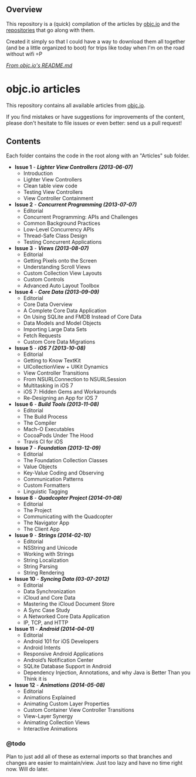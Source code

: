 ## Overview
This repository is a (quick) compilation of the articles by [objc.io](http://objc.io) and the [repositories](https://github.com/objcio) that go along with them.

Created it simply so that I could have a way to download them all together (and be a little organized to boot) for trips like today when I'm on the road without wifi =P

_[From objc.io's README.md](https://github.com/objcio/articles/blob/master/README.md)_
# objc.io articles

This repository contains all available articles from [objc.io](http://www.objc.io).

If you find mistakes or have suggestions for improvements of the content, please don't hesitate to file issues or even better: send us a pull request!


## Contents

Each folder contains the code in the root along with an "Articles" sub folder.

* **Issue 1** - **_Lighter View Controllers (2013-06-07)_**
  * Introduction
  * Lighter View Controllers
  * Clean table view code
  * Testing View Controllers
  * View Controller Containment
* **Issue 2** - **_Concurrent Programming (2013-07-07)_**
  * Editorial
  * Concurrent Programming: APIs and Challenges
  * Common Background Practices
  * Low-Level Concurrency APIs
  * Thread-Safe Class Design
  * Testing Concurrent Applications
* **Issue 3** - **_Views (2013-08-07)_**
  * Editorial
  * Getting Pixels onto the Screen
  * Understanding Scroll Views
  * Custom Collection View Layouts
  * Custom Controls
  * Advanced Auto Layout Toolbox
* **Issue 4** - **_Core Data (2013-09-09)_**
  * Editorial
  * Core Data Overview
  * A Complete Core Data Application
  * On Using SQLite and FMDB Instead of Core Data
  * Data Models and Model Objects
  * Importing Large Data Sets
  * Fetch Requests
  * Custom Core Data Migrations
* **Issue 5** - **_iOS 7 (2013-10-08)_**
  * Editorial
  * Getting to Know TextKit
  * UICollectionView + UIKit Dynamics
  * View Controller Transitions
  * From NSURLConnection to NSURLSession
  * Multitasking in iOS 7
  * iOS 7: Hidden Gems and Workarounds
  * Re-Designing an App for iOS 7
* **Issue 6** - **_Build Tools (2013-11-08)_**
  * Editorial
  * The Build Process
  * The Compiler
  * Mach-O Executables
  * CocoaPods Under The Hood
  * Travis CI for iOS
* **Issue 7** - **_Foundation (2013-12-09)_**
  * Editorial
  * The Foundation Collection Classes
  * Value Objects
  * Key-Value Coding and Observing
  * Communication Patterns
  * Custom Formatters
  * Linguistic Tagging
* **Issue 8** - **_Quadcopter Project (2014-01-08)_**
  * Editorial
  * The Project
  * Communicating with the Quadcopter
  * The Navigator App
  * The Client App
* **Issue 9** - **_Strings (2014-02-10)_**
  * Editorial
  * NSString and Unicode
  * Working with Strings
  * String Localization
  * String Parsing
  * String Rendering
* **Issue 10** - **_Syncing Data (03-07-2012)_**
  * Editorial
  * Data Synchronization
  * iCloud and Core Data
  * Mastering the iCloud Document Store
  * A Sync Case Study
  * A Networked Core Data Application
  * IP, TCP, and HTTP
* **Issue 11** - **_Android (2014-04-01)_**
  * Editorial
  * Android 101 for iOS Developers
  * Android Intents
  * Responsive Android Applications
  * Android’s Notification Center
  * SQLite Database Support in Android
  * Dependency Injection, Annotations, and why Java is Better Than you Think it is
* **Issue 12** - **_Animations (2014-05-08)_**
  * Editorial
  * Animations Explained
  * Animating Custom Layer Properties
  * Custom Container View Controller Transitions
  * View-Layer Synergy
  * Animating Collection Views
  * Interactive Animations

### @todo
Plan to just add all of these as external imports so that branches and changes are easier to maintain/view.  Just too lazy and have no time right now.  Will do later.

